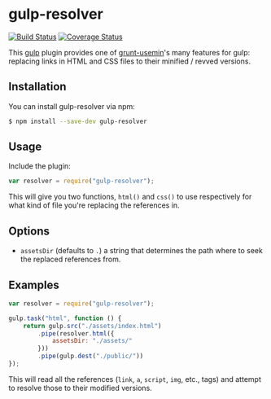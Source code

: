 # gulp-resolver

[![Build Status](https://travis-ci.org/jussi-kalliokoski/gulp-resolver.png?branch=master)](https://travis-ci.org/jussi-kalliokoski/gulp-resolver)
[![Coverage Status](https://img.shields.io/coveralls/jussi-kalliokoski/gulp-resolver.svg)](https://coveralls.io/r/jussi-kalliokoski/gulp-resolver)

This [gulp](http://gulpjs.com/) plugin provides one of [grunt-usemin](https://github.com/yeoman/grunt-usemin)'s many features for gulp: replacing links in HTML and CSS files to their minified / revved versions.

## Installation

You can install gulp-resolver via npm:

```bash
$ npm install --save-dev gulp-resolver
```

## Usage

Include the plugin:

```javascript
var resolver = require("gulp-resolver");
```

This will give you two functions, `html()` and `css()` to use respectively for what kind of file you're replacing the references in.

## Options

* `assetsDir` (defaults to `.`) a string that determines the path where to seek the replaced references from.

## Examples

```javascript
var resolver = require("gulp-resolver");

gulp.task("html", function () {
    return gulp.src("./assets/index.html")
        .pipe(resolver.html({
            assetsDir: "./assets/"
        }))
        .pipe(gulp.dest("./public/"))
});
```

This will read all the references (`link`, `a`, `script`, `img`, etc., tags) and attempt to resolve those to their modified versions.
